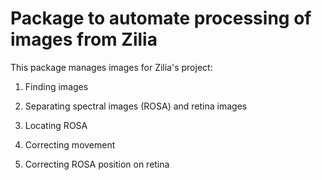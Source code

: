# Package to automate processing of images from Zilia

This package manages images for Zilia's project:

1. Finding images

2. Separating spectral images (ROSA) and retina images

3. Locating ROSA

4. Correcting movement

5. Correcting ROSA position on retina

   

